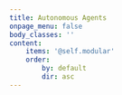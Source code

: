 ```yaml
---
title: Autonomous Agents
onpage_menu: false
body_classes: ''
content:
    items: '@self.modular'
    order:
        by: default
        dir: asc
---
```

